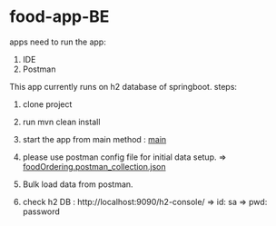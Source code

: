 # food-app-BE
apps need to run the app:
1. IDE
2. Postman


This app currently runs on h2 database of springboot.
steps:
1. clone project
2. run mvn clean install
3. start the app from main method : [main](https://github.com/mahesh-parmar-02/food-app-BE/blob/main/src/main/java/com/assigment/inventory_management/InventoryManagementApplication.java)

4. please use postman config file for initial data setup. => [foodOrdering.postman_collection.json](https://github.com/mahesh-parmar-02/food-app-BE/blob/main/foodOrdering.postman_collection.json)
5. Bulk load data from postman.
6. check h2 DB : http://localhost:9090/h2-console/ => id: sa => pwd: password
   
